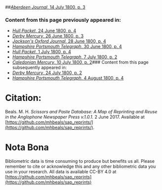##[*Aberdeen Journal*, 14 July 1800, p. 3](https://mhbeals.github.io/sap_html/Aberdeen-Journal/Aberdeen-Journal-14-July-1800-p-3)

### Content from this page previously appeared in:
+ [*Hull Packet*, 24 June 1800, p. 4](https://mhbeals.github.io/sap_html/Hull-Packet/Hull-Packet-24-June-1800-p-4)
+ [*Derby Mercury*, 26 June 1800, p. 3](https://mhbeals.github.io/sap_html/Derby-Mercury/Derby-Mercury-26-June-1800-p-3)
+ [*Jackson's Oxford Journal*, 28 June 1800, p. 4](https://mhbeals.github.io/sap_html/Jackson's-Oxford-Journal/Jackson's-Oxford-Journal-28-June-1800-p-4)
+ [*Hampshire Portsmouth Telegraph*, 30 June 1800, p. 4](https://mhbeals.github.io/sap_html/Hampshire-Portsmouth-Telegraph/Hampshire-Portsmouth-Telegraph-30-June-1800-p-4)
+ [*Hull Packet*, 1 July 1800, p. 4](https://mhbeals.github.io/sap_html/Hull-Packet/Hull-Packet-1-July-1800-p-4)
+ [*Hampshire Portsmouth Telegraph*, 7 July 1800, p. 2](https://mhbeals.github.io/sap_html/Hampshire-Portsmouth-Telegraph/Hampshire-Portsmouth-Telegraph-7-July-1800-p-2)
+ [*Caledonian Mercury*, 10 July 1800, p. 2](https://mhbeals.github.io/sap_html/Caledonian-Mercury/Caledonian-Mercury-10-July-1800-p-2)### Content from this page subsequently appeared in:
+ [*Derby Mercury*, 24 July 1800, p. 2](https://mhbeals.github.io/sap_html/Derby-Mercury/Derby-Mercury-24-July-1800-p-2)
+ [*Hampshire Portsmouth Telegraph*, 4 August 1800, p. 4](https://mhbeals.github.io/sap_html/Hampshire-Portsmouth-Telegraph/Hampshire-Portsmouth-Telegraph-4-August-1800-p-4)
                    
# Citation: 

Beals. M. H. *Scissors and Paste Database: A Map of Reprinting and Reuse in the Anglophone Newspaper Press v.1.0.1.* 2 June 2017. Available at [https://github.com/mhbeals/sap_reprints/](https://github.com/mhbeals/sap_reprints/). 
                    
# Nota Bona

Bibliometric data is time consuming to produce but benefits us all. Please remember to cite or acknowledge this and any other bibliometric data you use in your research. All data is available CC-BY 4.0 at [https://github.com/mhbeals/sap_reprints](https://github.com/mhbeals/sap_reprints)